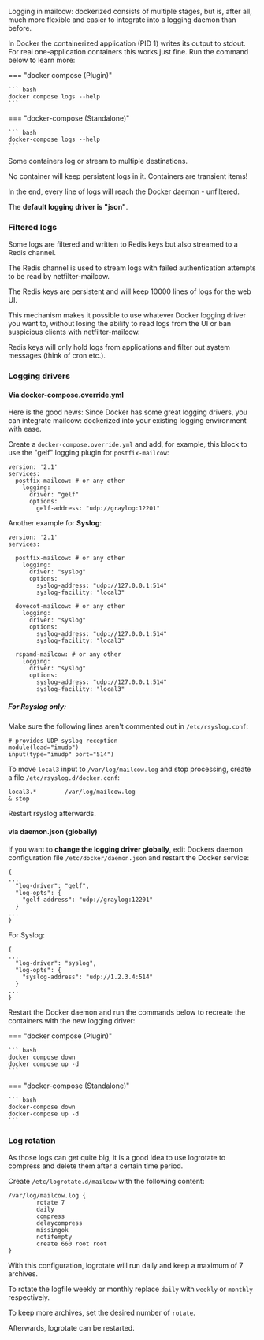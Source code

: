 Logging in mailcow: dockerized consists of multiple stages, but is, after all, much more flexible and easier to integrate into a logging daemon than before.

In Docker the containerized application (PID 1) writes its output to stdout. For real one-application containers this works just fine.
Run the command below to learn more:

=== "docker compose (Plugin)"

    ``` bash
    docker compose logs --help
    ```

=== "docker-compose (Standalone)"

    ``` bash
    docker-compose logs --help
    ```

Some containers log or stream to multiple destinations.

No container will keep persistent logs in it. Containers are transient items!

In the end, every line of logs will reach the Docker daemon - unfiltered.

The **default logging driver is "json"**.

### Filtered logs

Some logs are filtered and written to Redis keys but also streamed to a Redis channel.

The Redis channel is used to stream logs with failed authentication attempts to be read by netfilter-mailcow.

The Redis keys are persistent and will keep 10000 lines of logs for the web UI.

This mechanism makes it possible to use whatever Docker logging driver you want to, without losing 
the ability to read logs from the UI or ban suspicious clients with netfilter-mailcow.

Redis keys will only hold logs from applications and filter out system messages (think of cron etc.).

### Logging drivers

#### Via docker-compose.override.yml

Here is the good news: Since Docker has some great logging drivers, you can integrate mailcow: dockerized into your existing logging environment with ease.

Create a `docker-compose.override.yml` and add, for example, this block to use the "gelf" logging plugin for `postfix-mailcow`:

```
version: '2.1'
services:
  postfix-mailcow: # or any other
    logging:
      driver: "gelf"
      options:
        gelf-address: "udp://graylog:12201"
```

Another example for **Syslog**:

```
version: '2.1'
services:

  postfix-mailcow: # or any other
    logging:
      driver: "syslog"
      options:
        syslog-address: "udp://127.0.0.1:514"
        syslog-facility: "local3"

  dovecot-mailcow: # or any other
    logging:
      driver: "syslog"
      options:
        syslog-address: "udp://127.0.0.1:514"
        syslog-facility: "local3"

  rspamd-mailcow: # or any other
    logging:
      driver: "syslog"
      options:
        syslog-address: "udp://127.0.0.1:514"
        syslog-facility: "local3"
```

##### For Rsyslog only:
 
Make sure the following lines aren't commented out in `/etc/rsyslog.conf`:

```
# provides UDP syslog reception
module(load="imudp")
input(type="imudp" port="514")
```

To move `local3` input to `/var/log/mailcow.log` and stop processing, create a file `/etc/rsyslog.d/docker.conf`:

```
local3.*        /var/log/mailcow.log
& stop
```

Restart rsyslog afterwards.

#### via daemon.json (globally)

If you want to **change the logging driver globally**, edit Dockers daemon configuration file `/etc/docker/daemon.json` and restart the Docker service:

```
{
...
  "log-driver": "gelf",
  "log-opts": {
    "gelf-address": "udp://graylog:12201"
  }
...
}
```

For Syslog:

```
{
...
  "log-driver": "syslog",
  "log-opts": {
    "syslog-address": "udp://1.2.3.4:514"
  }
...
}
```

Restart the Docker daemon and run the commands below to recreate the containers with the new logging driver:

=== "docker compose (Plugin)"

    ``` bash
    docker compose down
    docker compose up -d
    ```

=== "docker-compose (Standalone)"

    ``` bash
    docker-compose down
    docker-compose up -d
    ```

### Log rotation

As those logs can get quite big, it is a good idea to use logrotate to compress and delete them after a certain time period.

Create `/etc/logrotate.d/mailcow` with the following content:

```
/var/log/mailcow.log {
        rotate 7
        daily
        compress
        delaycompress
        missingok
        notifempty
        create 660 root root
}
```

With this configuration, logrotate will run daily and keep a maximum of 7 archives.

To rotate the logfile weekly or monthly replace `daily` with `weekly` or `monthly` respectively.

To keep more archives, set the desired number of `rotate`.

Afterwards, logrotate can be restarted.

